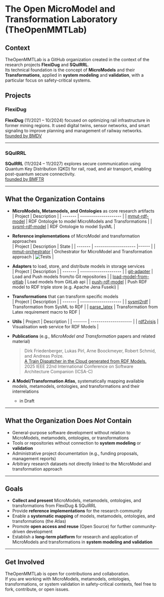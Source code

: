# The Open MicroModel and Transformation Laboratory (TheOpenMMTLab)

## Context
TheOpenMMTLab is a GitHub organization created in the context of the research projects **FlexiDug** and **SQuIRRL**.  
Its technical foundation is the concept of **MicroModels** and their **Transformations**, applied in **system modeling** and **validation**, with a particular focus on safety-critical systems.

## Projects

### FlexiDug
**FlexiDug** (11/2021 – 10/2024) focused on optimizing rail infrastructure in former mining regions. It used digital twins, sensor networks, and smart signaling to improve planning and management of railway networks.  
[founded by BMDV](https://www.bmv.de/SharedDocs/DE/Artikel/DG/mfund-projekte/flexidug.html)

---

### SQuIRRL
**SQuIRRL** (11/2024 – 11/2027) explores secure communication using Quantum Key Distribution (QKD) for rail, road, and air transport, enabling post-quantum secure connectivity.  
[founded by BMFTR](https://www.forschung-it-sicherheit-kommunikationssysteme.de/projekte/squirrl)


---

## What the Organization Contains
- **MicroModels, Metamodels, and Ontologies** as core research artifacts  
    | Project |      Description      |
    | ------- | --------------------- |
    | [mmut-rdf-model](https://github.com/TheOpenMMTLab/mmut-rdf-model) | RDF Ontologie to model MicroModels and Transformations | 
    | [sysml-rdf-model](https://github.com/TheOpenMMTLab/sysml-rdf-model) | RDF Ontologie to model SysML | 

- **Reference implementations** of MicroModel and transformation approaches  
    | Project |      Description      | State |
    | ------- | --------------------- |------ |
    | [mmut-orchestrator](https://github.com/TheOpenMMTLab/mmut-orchestrator) | Orchestrator for MicroModel and Transformation approach | ![Tests](https://github.com/TheOpenMMTLab/mmut-orchestrator/actions/workflows/python-tests.yml/badge.svg) |


- **Adapters** to load, store, and distribute models in storage services  
    | Project |      Description      |
    | ------- | --------------------- |
    | [git-adapter](https://github.com/TheOpenMMTLab/git-adapter) | Load and Push models from/to Git repositories | 
    | [load-model-from-gitlab](https://github.com/TheOpenMMTLab/load-model-from-gitlab) | Load models from GitLab api | 
    | [push-rdf-model](https://github.com/TheOpenMMTLab/push-rdf-model) | Push RDF model to RDF triple store (e.g. Apache Jena Fuseki) | 

- **Transformations** that can transform specific models  
    | Project |      Description      |
    | ------- | --------------------- |
    | [sysml2rdf](https://github.com/TheOpenMMTLab/sysml2rdf) | Transformation from SysML to RDF | 
    | [parse_latex](https://github.com/TheOpenMMTLab/sysml2rdf) | Transformation from Latex requirement macro to RDF | 

- **Utils** 
    | Project |      Description      |
    | ------- | --------------------- |
    | [rdf2visjs](https://github.com/TheOpenMMTLab/rdf2visjs) | Visualisation web service for RDF Models | 


- **Publications** (e.g., *MicroModel and Transformation* papers and related material)  
    > Dirk Friedenberger, Lukas Pirl, Arne Boockmeyer, Robert Schmid, and Andreas Polze.<br>
    > [A Train Dispatcher in the Cloud generated from RDF Models.](https://www.researchgate.net/publication/390516349_A_Train_Dispatcher_in_the_Cloud_generated_from_RDF_Models)<br>
    > 2025 IEEE 22nd International Conference on Software Architecture Companion (ICSA-C) 

- **A Model/Transformation Atlas**, systematically mapping available models, metamodels, ontologies, and transformations and their interrelations 
   - in Draft 

---

## What the Organization Does *Not* Contain
- General-purpose software development without relation to MicroModels, metamodels, ontologies, or transformations  
- Tools or repositories without connection to **system modeling** or **validation**  
- Administrative project documentation (e.g., funding proposals, management reports)  
- Arbitrary research datasets not directly linked to the MicroModel and transformation approach  

---

## Goals
- **Collect and present** MicroModels, metamodels, ontologies, and transformations from FlexiDug & SQuIRRL  
- Provide **reference implementations** for the research community  
- Enable a **systematic mapping** of models, metamodels, ontologies, and transformations (the Atlas)  
- Promote **open access and reuse** (Open Source) for further community-driven development  
- Establish a **long-term platform** for research and application of MicroModels and transformations in **system modeling and validation**  

---

## Get Involved
TheOpenMMTLab is open for contributions and collaboration.  
If you are working with MicroModels, metamodels, ontologies, transformations, or system validation in safety-critical contexts, feel free to fork, contribute, or open issues.
